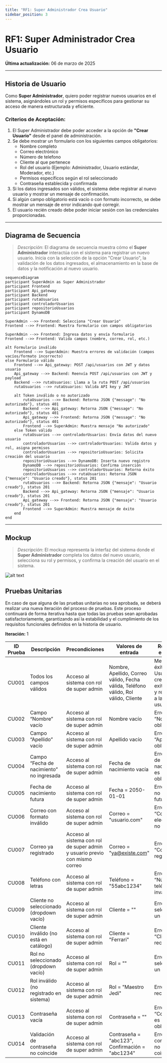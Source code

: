 ```yaml
---
title: "RF1: Super Administrador Crea Usuario"
sidebar_position: 3
---
```


# RF1: Super Administrador Crea Usuario

**Última actualización:** 06 de marzo de 2025

---

## Historia de Usuario

Como **Super Administrador**, quiero poder registrar nuevos usuarios en el sistema, asignándoles un rol y permisos específicos para gestionar su acceso de manera estructurada y eficiente.

### **Criterios de Aceptación:**

1. El Super Administrador debe poder acceder a la opción de **"Crear Usuario"** desde el panel de administración.
2. Se debe mostrar un formulario con los siguientes campos obligatorios:
   - Nombre completo
   - Correo electrónico
   - Número de telefono
   - Cliente al que pertenece
   - Rol del usuario (Ejemplo: Administrador, Usuario estándar, Moderador, etc.)
   - Permisos específicos según el rol seleccionado
   - Contraseña establecida y confirmada
3. Si los datos ingresados son válidos, el sistema debe registrar al nuevo usuario y mostrar un mensaje de confirmación.
4. Si algún campo obligatorio está vacío o con formato incorrecto, se debe mostrar un mensaje de error indicando qué corregir.
5. El usuario recién creado debe poder iniciar sesión con las credenciales proporcionadas.

---

## **Diagrama de Secuencia**

> _Descripción_: El diagrama de secuencia muestra cómo el **Super Administrador** interactúa con el sistema para registrar un nuevo usuario. Inicia con la selección de la opción "Crear Usuario", la validación de los datos ingresados, el almacenamiento en la base de datos y la notificación al nuevo usuario.

```mermaid
sequenceDiagram
participant SuperAdmin as Super Administrador
participant Frontend
participant Api_gateway
participant Backend
participant rutaUsuarios
participant controladorUsuarios
participant repositorioUsuarios
participant DynamoDB

SuperAdmin -->> Frontend: Selecciona "Crear Usuario"
Frontend -->> Frontend: Muestra formulario con campos obligatorios

SuperAdmin -->> Frontend: Ingresa datos y envía formulario
Frontend -->> Frontend: Valida campos (nombre, correo, rol, etc.)

alt Formulario inválido
    Frontend -->> SuperAdmin: Muestra errores de validación (campos vacíos/formato incorrecto)
else Formulario válido
    Frontend -->> Api_gateway: POST /api/usuarios con JWT y datos usuario
    Api_gateway -->> Backend: Reenvía POST /api/usuarios con JWT y payload
    Backend -->> rutaUsuarios: Llama a la ruta POST /api/usuarios
    rutaUsuarios -->> rutaUsuarios: Valida API key y JWT

    alt Token inválido o no autorizado
        rutaUsuarios -->> Backend: Retorna JSON {"message": "No autorizado"}, status 401
        Backend -->> Api_gateway: Retorna JSON {"message": "No autorizado"}, status 401
        Api_gateway -->> Frontend: Retorna JSON {"message": "No autorizado"}, status 401
        Frontend -->> SuperAdmin: Muestra mensaje "No autorizado"
    else Token válido
        rutaUsuarios -->> controladorUsuarios: Envía datos del nuevo usuario
        controladorUsuarios -->> controladorUsuarios: Valida datos y rol, asigna permisos
        controladorUsuarios -->> repositorioUsuarios: Solicita creación del usuario
        repositorioUsuarios -->> DynamoDB: Inserta nuevo registro
        DynamoDB -->> repositorioUsuarios: Confirma inserción
        repositorioUsuarios -->> controladorUsuarios: Retorna éxito
        controladorUsuarios -->> rutaUsuarios: Retorna JSON {"mensaje": "Usuario creado"}, status 201
        rutaUsuarios -->> Backend: Retorna JSON {"mensaje": "Usuario creado"}, status 201
        Backend -->> Api_gateway: Retorna JSON {"mensaje": "Usuario creado"}, status 201
        Api_gateway -->> Frontend: Retorna JSON {"mensaje": "Usuario creado"}, status 201
        Frontend -->> SuperAdmin: Muestra mensaje de éxito
    end
end
```

---

## **Mockup**

> _Descripción_: El mockup representa la interfaz del sistema donde el **Super Administrador** completa los datos del nuevo usuario, selecciona su rol y permisos, y confirma la creación del usuario en el sistema.

![alt text](<imagenes/Añadir Usuarios.png>)

## **Pruebas Unitarias**

En caso de que alguna de las pruebas unitarias no sea aprobada, se deberá realizar una nueva iteración del proceso de pruebas.
Este proceso continuará de forma iterativa hasta que todas las pruebas sean aprobadas satisfactoriamente, garantizando así la estabilidad y el cumplimiento de los requisitos funcionales definidos en la historia de usuario.

**Iteración:** 1

| ID Prueba | Descripción                              | Precondiciones                                                             | Valores de entrada                                                                  | Resultado esperado                                                                 | Resultado observado | Aprobado (sí/no) |
| --------- | ---------------------------------------- | -------------------------------------------------------------------------- | ----------------------------------------------------------------------------------- | ---------------------------------------------------------------------------------- | ------------------- | ---------------- |
| CU001     | Todos los campos válidos                 | Acceso al sistema con rol de super admin                                   | Nombre, Apellido, Correo válido, Fecha válida, Teléfono válido, Rol válido, Cliente | Mensaje de éxito: Usuario creado exitosamente y redirección a la vista de usuarios | pending             | pending          |
| CU002     | Campo “Nombre” vacío                     | Acceso al sistema con rol de super admin                                   | Nombre vacío                                                                        | Error: “Nombre es obligatorio”                                                     | pending             | pending          |
| CU003     | Campo “Apellido” vacío                   | Acceso al sistema con rol de super admin                                   | Apellido vacío                                                                      | Error: “Apellido es obligatorio”                                                   | pending             | pending          |
| CU004     | Campo “Fecha de nacimiento” no ingresada | Acceso al sistema con rol de super admin                                   | Fecha de nacimiento vacía                                                           | Error: “Fecha de nacimiento es obligatoria”                                        | pending             | pending          |
| CU005     | Fecha de nacimiento futura               | Acceso al sistema con rol de super admin                                   | Fecha = 2050-01-01                                                                  | Error: “Fecha no puede ser futura”                                                 | pending             | pending          |
| CU006     | Correo con formato inválido              | Acceso al sistema con rol de super admin                                   | Correo = "usuario.com"                                                              | Error: “Correo electrónico no válido”                                              | pending             | pending          |
| CU007     | Correo ya registrado                     | Acceso al sistema con rol de super admin y usuario previo con mismo correo | Correo = "ya@existe.com"                                                            | Error: “Correo ya registrado”                                                      | pending             | pending          |
| CU008     | Teléfono con letras                      | Acceso al sistema con rol de super admin                                   | Teléfono = "55abc1234"                                                              | Error: “Número de teléfono inválido”                                               | pending             | pending          |
| CU009     | Cliente no seleccionado (dropdown vacío) | Acceso al sistema con rol de super admin                                   | Cliente = ""                                                                        | Error: “Debe seleccionar un cliente”                                               | pending             | pending          |
| CU010     | Cliente inválido (no está en catálogo)   | Acceso al sistema con rol de super admin                                   | Cliente = "Ferrari"                                                                 | Error: “Cliente no reconocido”                                                     | pending             | pending          |
| CU011     | Rol no seleccionado (dropdown vacío)     | Acceso al sistema con rol de super admin                                   | Rol = ""                                                                            | Error: “Debe seleccionar un rol”                                                   | pending             | pending          |
| CU012     | Rol inválido (no registrado en sistema)  | Acceso al sistema con rol de super admin                                   | Rol = "Maestro Jedi"                                                                | Error: “Rol no reconocido”                                                         | pending             | pending          |
| CU013     | Contraseña vacía                         | Acceso al sistema con rol de super admin                                   | Contraseña = ""                                                                     | Error: “Contraseña es obligatoria”                                                 | pending             | pending          |
| CU014     | Validación de contraseña no coincide     | Acceso al sistema con rol de super admin                                   | Contraseña = "abc123", Confirmación = "abc1234"                                     | Error: “Las contraseñas no coinciden”                                              | pending             | pending          |
